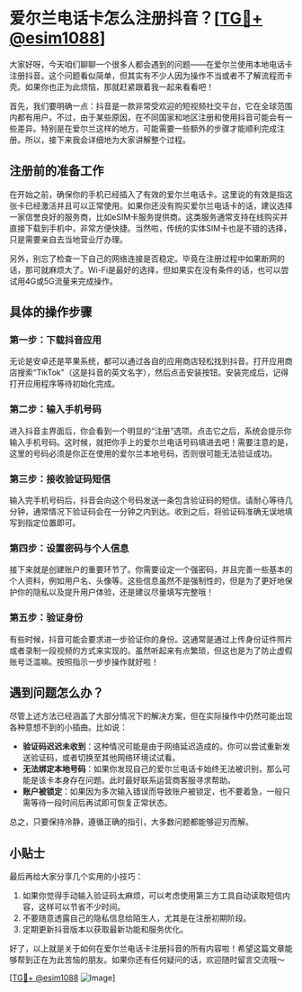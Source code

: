 # 爱尔兰电话卡怎么注册抖音？[[TG💪+ @esim1088](https://t.me/s/esim1088)]

大家好呀，今天咱们聊聊一个很多人都会遇到的问题——在爱尔兰使用本地电话卡注册抖音。这个问题看似简单，但其实有不少人因为操作不当或者不了解流程而卡壳。如果你也正为此烦恼，那就赶紧跟着我一起来看看吧！

首先，我们要明确一点：抖音是一款非常受欢迎的短视频社交平台，它在全球范围内都有用户。不过，由于某些原因，在不同国家和地区注册和使用抖音可能会有一些差异。特别是在爱尔兰这样的地方，可能需要一些额外的步骤才能顺利完成注册。所以，接下来我会详细地为大家讲解整个过程。

## 注册前的准备工作

在开始之前，确保你的手机已经插入了有效的爱尔兰电话卡。这里说的有效是指这张卡已经激活并且可以正常使用。如果你还没有购买爱尔兰电话卡的话，建议选择一家信誉良好的服务商，比如eSIM卡服务提供商。这类服务通常支持在线购买并直接下载到手机中，非常方便快捷。当然啦，传统的实体SIM卡也是不错的选择，只是需要亲自去当地营业厅办理。

另外，别忘了检查一下自己的网络连接是否稳定。毕竟在注册过程中如果断网的话，那可就麻烦大了。Wi-Fi是最好的选择，但如果实在没有条件的话，也可以尝试用4G或5G流量来完成操作。

## 具体的操作步骤

### 第一步：下载抖音应用

无论是安卓还是苹果系统，都可以通过各自的应用商店轻松找到抖音。打开应用商店搜索“TikTok”（这是抖音的英文名字），然后点击安装按钮。安装完成后，记得打开应用程序等待初始化完成。

### 第二步：输入手机号码

进入抖音主界面后，你会看到一个明显的“注册”选项。点击它之后，系统会提示你输入手机号码。这时候，就把你手上的爱尔兰电话号码填进去吧！需要注意的是，这里的号码必须是你正在使用的爱尔兰本地号码，否则很可能无法验证成功。

### 第三步：接收验证码短信

输入完手机号码后，抖音会向这个号码发送一条包含验证码的短信。请耐心等待几分钟，通常情况下验证码会在一分钟之内到达。收到之后，将验证码准确无误地填写到指定位置即可。

### 第四步：设置密码与个人信息

接下来就是创建账户的重要环节了。你需要设定一个强密码，并且完善一些基本的个人资料，例如用户名、头像等。这些信息虽然不是强制性的，但是为了更好地保护你的隐私以及提升用户体验，还是建议尽量填写完整哦！

### 第五步：验证身份

有些时候，抖音可能会要求进一步验证你的身份。这通常是通过上传身份证件照片或者录制一段视频的方式来实现的。虽然听起来有点繁琐，但这也是为了防止虚假账号泛滥嘛。按照指示一步步操作就好啦！

## 遇到问题怎么办？

尽管上述方法已经涵盖了大部分情况下的解决方案，但在实际操作中仍然可能出现各种意想不到的小插曲。比如说：

- **验证码迟迟未收到**：这种情况可能是由于网络延迟造成的。你可以尝试重新发送验证码，或者切换至其他网络环境试试看。
- **无法绑定本地号码**：如果你发现自己的爱尔兰电话卡始终无法被识别，那么可能是该卡本身存在问题。此时最好联系运营商客服寻求帮助。
- **账户被锁定**：如果因为多次输入错误而导致账户被锁定，也不要着急，一般只需等待一段时间后再试即可恢复正常状态。

总之，只要保持冷静，遵循正确的指引，大多数问题都能够迎刃而解。

## 小贴士

最后再给大家分享几个实用的小技巧：

1. 如果你觉得手动输入验证码太麻烦，可以考虑使用第三方工具自动读取短信内容，这样可以节省不少时间。
2. 不要随意透露自己的隐私信息给陌生人，尤其是在注册初期阶段。
3. 定期更新抖音版本以获取最新功能和服务优化。

好了，以上就是关于如何在爱尔兰电话卡注册抖音的所有内容啦！希望这篇文章能够帮到正在为此苦恼的朋友。如果你还有任何疑问的话，欢迎随时留言交流哦～

[[TG💪+ @esim1088](https://t.me/s/esim1088) ![Image](https://i.postimg.cc/4NQfJmqS/Snipaste-2025-05-13-00-14-12.png)]